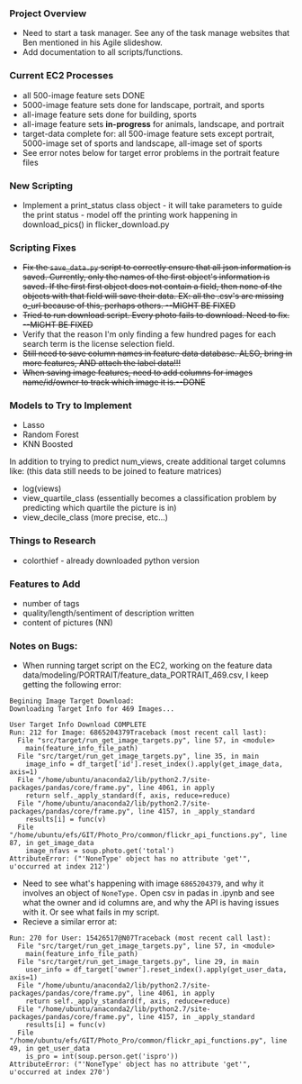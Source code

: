 ### Project Overview
* Need to start a task manager. See any of the task manage websites that Ben mentioned in his Agile slideshow.
* Add documentation to all scripts/functions.

### Current EC2 Processes
* all 500-image feature sets DONE
* 5000-image feature sets done for landscape, portrait, and sports
* all-image feature sets done for building, sports
* all-image feature sets **in-progress** for animals, landscape, and portrait
* target-data complete for: all 500-image feature sets except portrait, 5000-image set of sports and landscape, all-image set of sports
* See error notes below for target error problems in the portrait feature files


### New Scripting
* Implement a print_status class object - it will take parameters to guide the print status - model off the printing work happening in download_pics() in flicker_download.py

### Scripting Fixes
* ~~Fix the `save_data.py` script to correctly ensure that all json information is saved. Currently, only the names of the first object's information is saved. If the first first object does not contain a field, then none of the objects with that field will save their data. EX: all the .csv's are missing o_url because of this, perhaps others. --MIGHT BE FIXED~~
* ~~Tried to run download script. Every photo fails to download. Need to fix. --MIGHT BE FIXED~~
* Verify that the reason I'm only finding a few hundred pages for each search term is the license selection field.
* ~~Still need to save column names in feature data database. ALSO, bring in more features, AND attach the label data!!!~~
* ~~When saving image features, need to add columns for images name/id/owner to track which image it is.--DONE~~


### Models to Try to Implement
* Lasso
* Random Forest
* KNN Boosted

In addition to trying to predict num_views, create additional target columns like: (this data still needs to be joined to feature matrices)
* log(views)
* view_quartile_class (essentially becomes a classification problem by predicting which quartile the picture is in)
* view_decile_class (more precise, etc...)


### Things to Research
* colorthief - already downloaded python version

### Features to Add
* number of tags
* quality/length/sentiment of description written
* content of pictures (NN)

### Notes on Bugs:
* When running target script on the EC2, working on the feature data data/modeling/PORTRAIT/feature_data_PORTRAIT_469.csv, I keep getting the following error:
```
Begining Image Target Download:
Downloading Target Info for 469 Images...

User Target Info Download COMPLETE
Run: 212 for Image: 6865204379Traceback (most recent call last):
  File "src/target/run_get_image_targets.py", line 57, in <module>
    main(feature_info_file_path)
  File "src/target/run_get_image_targets.py", line 35, in main
    image_info = df_target['id'].reset_index().apply(get_image_data, axis=1)
  File "/home/ubuntu/anaconda2/lib/python2.7/site-packages/pandas/core/frame.py", line 4061, in apply
    return self._apply_standard(f, axis, reduce=reduce)
  File "/home/ubuntu/anaconda2/lib/python2.7/site-packages/pandas/core/frame.py", line 4157, in _apply_standard
    results[i] = func(v)
  File "/home/ubuntu/efs/GIT/Photo_Pro/common/flickr_api_functions.py", line 87, in get_image_data
    image_nfavs = soup.photo.get('total')
AttributeError: ("'NoneType' object has no attribute 'get'", u'occurred at index 212')
```
* Need to see what's happening with image `6865204379`, and why it involves an object of `NoneType.` Open csv in padas in .ipynb and see what the owner and id columns are, and why the API is having issues with it. Or see what fails in my script.
* Recieve a similar error at:
```
Run: 270 for User: 15426517@N07Traceback (most recent call last):
  File "src/target/run_get_image_targets.py", line 57, in <module>
    main(feature_info_file_path)
  File "src/target/run_get_image_targets.py", line 29, in main
    user_info = df_target['owner'].reset_index().apply(get_user_data, axis=1)
  File "/home/ubuntu/anaconda2/lib/python2.7/site-packages/pandas/core/frame.py", line 4061, in apply
    return self._apply_standard(f, axis, reduce=reduce)
  File "/home/ubuntu/anaconda2/lib/python2.7/site-packages/pandas/core/frame.py", line 4157, in _apply_standard
    results[i] = func(v)
  File "/home/ubuntu/efs/GIT/Photo_Pro/common/flickr_api_functions.py", line 49, in get_user_data
    is_pro = int(soup.person.get('ispro'))
AttributeError: ("'NoneType' object has no attribute 'get'", u'occurred at index 270')
```
